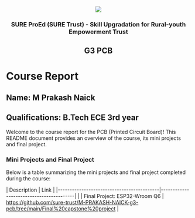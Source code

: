 <!-- PROJECT LOGO -->
<br />

<div align="center">
   <img src='https://user-images.githubusercontent.com/73131499/166115643-d3187f47-d38f-41b2-ae42-5ecbbc60de14.png' />


<h3 align="center">SURE ProEd (SURE Trust) - Skill Upgradation for Rural-youth Empowerment Trust</h3>
  <h2> G3 PCB </h2>
</div>

# Course Report

## Name: M Prakash Naick

## Qualifications: B.Tech ECE 3rd year

Welcome to the course report for the PCB (Printed Circuit Board)! This README document provides an overview of the course, its mini projects and final project.

### Mini Projects and Final Project

Below is a table summarizing the mini projects and final project completed during the course:

| Description                               | Link                                    |
|-------------------------------------------|-----------------------------------------|                                                                                                     |
| Final Project: ESP32-Wroom Q6             | https://github.com/sure-trust/M-PRAKASH-NAICK-g3-pcb/tree/main/Final%20capstone%20project                         |
